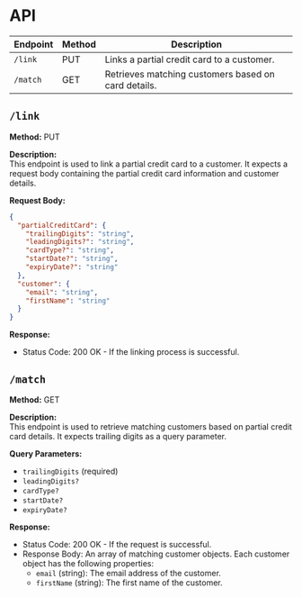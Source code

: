 # API

| Endpoint                        | Method | Description                                      |
|---------------------------------|--------|--------------------------------------------------|
| `/link`                         | PUT    | Links a partial credit card to a customer.       |
| `/match`                        | GET    | Retrieves matching customers based on card details. |

## `/link`

**Method:** PUT

**Description:**  
This endpoint is used to link a partial credit card to a customer. It expects a request body containing the partial credit card information and customer details.

**Request Body:**
```json
{
  "partialCreditCard": {
    "trailingDigits": "string",
    "leadingDigits?": "string",
    "cardType?": "string",
    "startDate?": "string",
    "expiryDate?": "string"
  },
  "customer": {
    "email": "string",
    "firstName": "string"
  }
}
```

**Response:**

- Status Code: 200 OK - If the linking process is successful.

## `/match`

**Method:** GET

**Description:**  
This endpoint is used to retrieve matching customers based on partial credit card details. It expects trailing digits as a query parameter.

**Query Parameters:**  

- `trailingDigits` (required)
- `leadingDigits?`
- `cardType?`
- `startDate?`
- `expiryDate?`

**Response:**

- Status Code: 200 OK - If the request is successful.
- Response Body: An array of matching customer objects. Each customer object has the following properties:
    - `email` (string): The email address of the customer.
    - `firstName` (string): The first name of the customer.